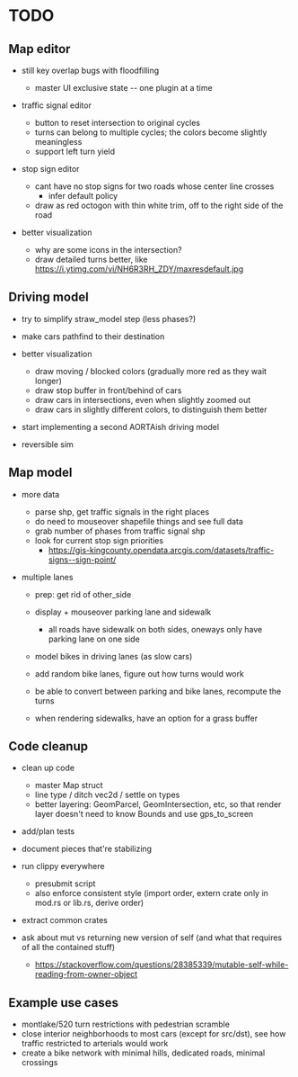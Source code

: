 # TODO

## Map editor

- still key overlap bugs with floodfilling
	- master UI exclusive state -- one plugin at a time

- traffic signal editor
	- button to reset intersection to original cycles
	- turns can belong to multiple cycles; the colors become slightly meaningless
	- support left turn yield

- stop sign editor
	- cant have no stop signs for two roads whose center line crosses
		- infer default policy
	- draw as red octogon with thin white trim, off to the right side of the road

- better visualization
	- why are some icons in the intersection?
	- draw detailed turns better, like https://i.ytimg.com/vi/NH6R3RH_ZDY/maxresdefault.jpg

## Driving model

- try to simplify straw_model step (less phases?)

- make cars pathfind to their destination

- better visualization
	- draw moving / blocked colors (gradually more red as they wait longer)
	- draw stop buffer in front/behind of cars
	- draw cars in intersections, even when slightly zoomed out
	- draw cars in slightly different colors, to distinguish them better

- start implementing a second AORTAish driving model

- reversible sim

## Map model

- more data
	- parse shp, get traffic signals in the right places
	- do need to mouseover shapefile things and see full data
	- grab number of phases from traffic signal shp
	- look for current stop sign priorities
		- https://gis-kingcounty.opendata.arcgis.com/datasets/traffic-signs--sign-point/

- multiple lanes
	- prep: get rid of other_side
	- display + mouseover parking lane and sidewalk
		- all roads have sidewalk on both sides, oneways only have parking lane on one side
	- model bikes in driving lanes (as slow cars)
	- add random bike lanes, figure out how turns would work
	- be able to convert between parking and bike lanes, recompute the turns

	- when rendering sidewalks, have an option for a grass buffer

## Code cleanup

- clean up code
	- master Map struct
	- line type / ditch vec2d / settle on types
	- better layering: GeomParcel, GeomIntersection, etc, so that render layer doesn't need to know Bounds and use gps_to_screen

- add/plan tests
- document pieces that're stabilizing
- run clippy everywhere
	- presubmit script
	- also enforce consistent style (import order, extern crate only in mod.rs or lib.rs, derive order)
- extract common crates
- ask about mut vs returning new version of self (and what that requires of all the contained stuff)
	- https://stackoverflow.com/questions/28385339/mutable-self-while-reading-from-owner-object

## Example use cases

- montlake/520 turn restrictions with pedestrian scramble
- close interior neighborhoods to most cars (except for src/dst), see how traffic restricted to arterials would work
- create a bike network with minimal hills, dedicated roads, minimal crossings
